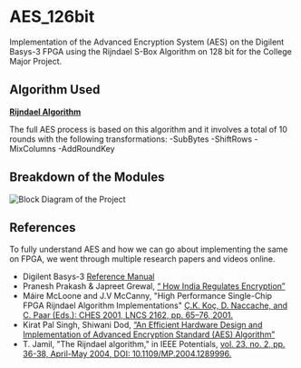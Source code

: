 # AES_126bit
Implementation of the Advanced Encryption System (AES) on the  Digilent Basys-3 FPGA using the Rijndael S-Box Algorithm on 128 bit for the College Major Project.

## Algorithm Used

[**Rijndael Algorithm**](https://www.techtarget.com/searchsecurity/definition/Rijndael)

The full AES process is based on this algorithm and it involves a total of 10 rounds with the following transformations: 
-SubBytes
-ShiftRows
-MixColumns
-AddRoundKey

## Breakdown of the Modules

![Block Diagram of the Project](/Assets/Block_diagram.png "Block Diagram")

## References

To fully understand AES and how we can go about implementing the same on FPGA, we went through multiple research papers and videos online.
- Digilent Basys-3 [Reference Manual](https://digilent.com/reference/_media/basys3:basys3_rm.pdf)
- Pranesh Prakash & Japreet Grewal, [“ How India Regulates Encryption”](https://eprint.iacr.org/2016/789) 
- Máire McLoone and J.V McCanny, "High Performance Single-Chip FPGA Rijndael Algorithm Implementations" [Ç.K. Koç, D. Naccache, and C. Paar (Eds.): CHES 2001, LNCS 2162, pp. 65–76, 2001.](https://link.springer.com/content/pdf/10.1007/3-540-44709-1_7.pdf)
- Kirat Pal Singh, Shiwani Dod, [“An Efficient Hardware Design and Implementation of Advanced Encryption Standard (AES) Algorithm”](https://eprint.iacr.org/2016/789.pdf)
- T. Jamil, "The Rijndael algorithm," in IEEE Potentials, [vol. 23, no. 2, pp. 36-38, April-May 2004, DOI: 10.1109/MP.2004.1289996.](https://ieeexplore.ieee.org/document/1289996)
